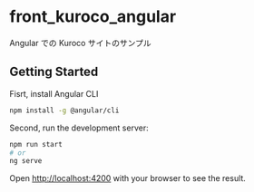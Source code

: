 # front_kuroco_angular

Angular での Kuroco サイトのサンプル

## Getting Started

Fisrt, install Angular CLI

```bash
npm install -g @angular/cli
```

Second, run the development server:

```bash
npm run start
# or
ng serve
```

Open [http://localhost:4200](http://localhost:4200) with your browser to see the result.
